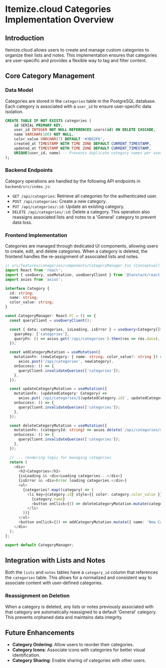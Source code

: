 # Itemize.cloud Categories Implementation Overview

## Introduction

Itemize.cloud allows users to create and manage custom categories to organize their lists and notes. This implementation ensures that categories are user-specific and provides a flexible way to tag and filter content.

## Core Category Management

### Data Model

Categories are stored in the `categories` table in the PostgreSQL database. Each category is associated with a `user_id` to ensure user-specific data isolation.

```sql
CREATE TABLE IF NOT EXISTS categories (
    id SERIAL PRIMARY KEY,
    user_id INTEGER NOT NULL REFERENCES users(id) ON DELETE CASCADE,
    name VARCHAR(100) NOT NULL,
    color_value VARCHAR(7) DEFAULT '#3B82F6',
    created_at TIMESTAMP WITH TIME ZONE DEFAULT CURRENT_TIMESTAMP,
    updated_at TIMESTAMP WITH TIME ZONE DEFAULT CURRENT_TIMESTAMP,
    UNIQUE(user_id, name) -- Prevents duplicate category names per user
);
```

### Backend Endpoints

Category operations are handled by the following API endpoints in `backend/src/index.js`:

-   `GET /api/categories`: Retrieve all categories for the authenticated user.
-   `POST /api/categories`: Create a new category.
-   `PUT /api/categories/:id`: Update an existing category.
-   `DELETE /api/categories/:id`: Delete a category. This operation also reassigns associated lists and notes to a 'General' category to prevent data loss.

### Frontend Implementation

Categories are managed through dedicated UI components, allowing users to create, edit, and delete categories. When a category is deleted, the frontend handles the re-assignment of associated lists and notes.

```typescript
// src/features/categories/components/CategoryManager.tsx (Conceptual)
import React from 'react';
import { useQuery, useMutation, useQueryClient } from '@tanstack/react-query';
import axios from 'axios';

interface Category {
  id: string;
  name: string;
  color_value: string;
}

const CategoryManager: React.FC = () => {
  const queryClient = useQueryClient();

  const { data: categories, isLoading, isError } = useQuery<Category[]>({n
    queryKey: ['categories'],
    queryFn: () => axios.get('/api/categories').then(res => res.data),
  });

  const addCategoryMutation = useMutation({
    mutationFn: (newCategory: { name: string; color_value?: string }) =>
      axios.post('/api/categories', newCategory),
    onSuccess: () => {
      queryClient.invalidateQueries(['categories']);
    },
  });

  const updateCategoryMutation = useMutation({
    mutationFn: (updatedCategory: Category) =>
      axios.put(`/api/categories/${updatedCategory.id}`, updatedCategory),
    onSuccess: () => {
      queryClient.invalidateQueries(['categories']);
    },
  });

  const deleteCategoryMutation = useMutation({
    mutationFn: (categoryId: string) => axios.delete(`/api/categories/${categoryId}`),
    onSuccess: () => {
      queryClient.invalidateQueries(['categories']);
    },
  });

  // ... rendering logic for managing categories
  return (
    <div>
      <h2>Categories</h2>
      {isLoading && <div>Loading categories...</div>}
      {isError && <div>Error loading categories.</div>}
      <ul>
        {categories?.map((category) => (
          <li key={category.id} style={{ color: category.color_value }}>
            {category.name}
            <button onClick={() => deleteCategoryMutation.mutate(category.id)}>Delete</button>
          </li>
        ))}
      </ul>
      <button onClick={() => addCategoryMutation.mutate({ name: 'New Category' })}>Add Category</button>
    </div>
  );
};

export default CategoryManager;
```

## Integration with Lists and Notes

Both the `lists` and `notes` tables have a `category_id` column that references the `categories` table. This allows for a normalized and consistent way to associate content with user-defined categories.

### Reassignment on Deletion

When a category is deleted, any lists or notes previously associated with that category are automatically reassigned to a default 'General' category. This prevents orphaned data and maintains data integrity.

## Future Enhancements

- **Category Ordering**: Allow users to reorder their categories.
- **Category Icons**: Associate icons with categories for better visual identification.
- **Category Sharing**: Enable sharing of categories with other users.
